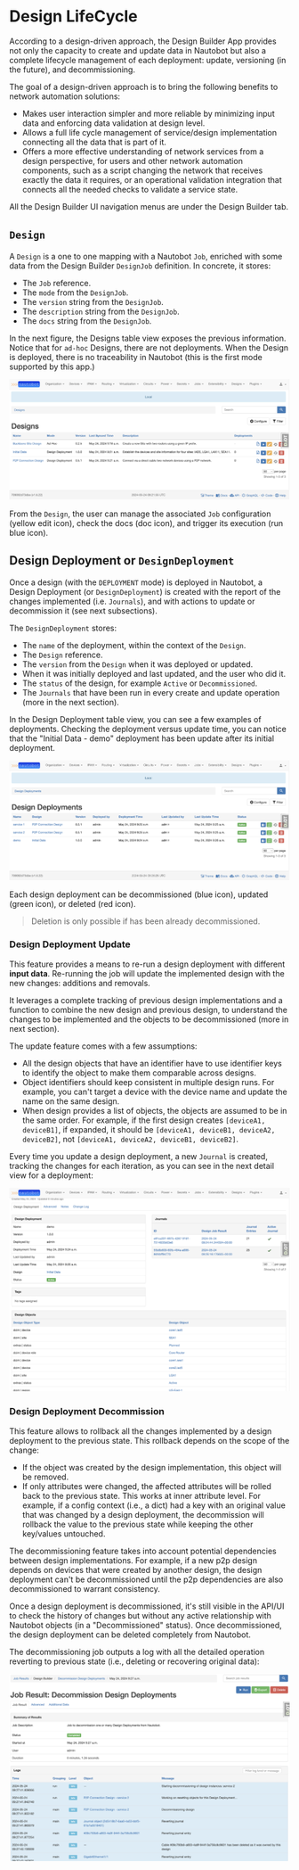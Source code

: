 # Design LifeCycle

According to a design-driven approach, the Design Builder App provides not only the capacity to create and update data in Nautobot but also a complete lifecycle management of each deployment: update, versioning (in the future), and decommissioning.

The goal of a design-driven approach is to bring the following benefits to network automation solutions:

- Makes user interaction simpler and more reliable by minimizing input data and enforcing data validation at design level.
- Allows a full life cycle management of service/design implementation connecting all the data that is part of it.
- Offers a more effective understanding of network services from a design perspective, for users and other network automation components, such as a script changing the network that receives exactly the data it requires, or an operational validation integration that connects all the needed checks to validate a service state.

All the Design Builder UI navigation menus are under the Design Builder tab.

## `Design`

A `Design` is a one to one mapping with a Nautobot `Job`, enriched with some data from the Design Builder `DesignJob` definition. In concrete, it stores:

- The `Job` reference.
- The `mode` from the `DesignJob`.
- The `version` string from the `DesignJob`.
- The `description` string from the `DesignJob`.
- The `docs` string from the `DesignJob`.

In the next figure, the Designs table view exposes the previous information. Notice that for `ad-hoc` Designs, there are not deployments. When the Design is deployed, there is no traceability in Nautobot (this is the first mode supported by this app.)

![designs](../images/screenshots/designs.png)

From the `Design`, the user can manage the associated `Job` configuration (yellow edit icon), check the docs (doc icon), and trigger its execution (run blue icon).

## Design Deployment or `DesignDeployment`

Once a design (with the `DEPLOYMENT` mode) is deployed in Nautobot, a Design Deployment (or `DesignDeployment`) is created with the report of the changes implemented (i.e. `Journals`), and with actions to update or decommission it (see next subsections).

The `DesignDeployment` stores:

- The `name` of the deployment, within the context of the `Design`.
- The `Design` reference.
- The `version` from the `Design` when it was deployed or updated.
- When it was initially deployed and last updated, and the user who did it.
- The `status` of the design, for example `Active` or `Decommissioned`.
- The `Journals` that have been run in every create and update operation (more in the next section).

In the Design Deployment table view, you can see a few examples of deployments. Checking the deployment versus update time, you can notice that the "Initial Data - demo" deployment has been update after its initial deployment.

![design-deployments](../images/screenshots/design-deployments.png)

Each design deployment can be decommissioned (blue icon), updated (green icon), or deleted (red icon).

> Deletion is only possible if has been already decommissioned.

### Design Deployment Update

This feature provides a means to re-run a design deployment with different **input data**. Re-running the job will update the implemented design with the new changes: additions and removals.

It leverages a complete tracking of previous design implementations and a function to combine the new design and previous design, to understand the changes to be implemented and the objects to be decommissioned (more in next section).

The update feature comes with a few assumptions:

- All the design objects that have an identifier have to use identifier keys to identify the object to make them comparable across designs.
- Object identifiers should keep consistent in multiple design runs. For example, you can't target a device with the device name and update the name on the same design.
- When design provides a list of objects, the objects are assumed to be in the same order. For example, if the first design creates `[deviceA1, deviceB1]`, if expanded, it should be `[deviceA1, deviceB1, deviceA2, deviceB2]`, not `[deviceA1, deviceA2, deviceB1, deviceB2]`.

Every time you update a design deployment, a new `Journal` is created, tracking the changes for each iteration, as you can see in the next detail view for a deployment:

![design-deployment-detail](../images/screenshots/design-deployment-detail.png)

### Design Deployment Decommission

This feature allows to rollback all the changes implemented by a design deployment to the previous state. This rollback depends on the scope of the change:

- If the object was created by the design implementation, this object will be removed.
- If only attributes were changed, the affected attributes will be rolled back to the previous state. This works at inner attribute level. For example, if a config context (i.e., a dict) had a key with an original value that was changed by a design deployment, the decommission will rollback the value to the previous state while keeping the other key/values untouched.

The decommissioning feature takes into account potential dependencies between design implementations. For example, if a new p2p design depends on devices that were created by another design, the design deployment can't be decommissioned until the p2p dependencies are also decommissioned to warrant consistency.

Once a design deployment is decommissioned, it's still visible in the API/UI to check the history of changes but without any active relationship with Nautobot objects (in a "Decommissioned" status). Once decommissioned, the design deployment can be deleted completely from Nautobot.

The decommissioning job outputs a log with all the detailed operation reverting to previous state (i.e., deleting or recovering original data):

![design-deployment-decommissioning](../images/screenshots/design-deployment-decommissioning.png)
